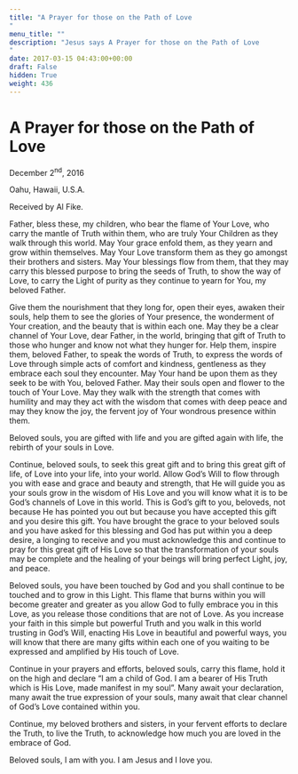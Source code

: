 ```yaml
---
title: "A Prayer for those on the Path of Love
"
menu_title: ""
description: "Jesus says A Prayer for those on the Path of Love
"
date: 2017-03-15 04:43:00+00:00
draft: False
hidden: True
weight: 436
---
```

# A Prayer for those on the Path of Love



December 2<sup>nd</sup>, 2016

Oahu, Hawaii, U.S.A.

Received by Al Fike.


Father, bless these, my children, who bear the flame of Your Love, who carry the mantle of Truth within them, who are truly Your Children as they walk through this world. May Your grace enfold them, as they yearn and grow within themselves. May Your Love transform them as they go amongst their brothers and sisters. May Your blessings flow from them, that they may carry this blessed purpose to bring the seeds of Truth, to show the way of Love, to carry the Light of purity as they continue to yearn for You, my beloved Father. 

Give them the nourishment that they long for, open their eyes, awaken their souls, help them to see the glories of Your presence, the wonderment of Your creation, and the beauty that is within each one. May they be a clear channel of Your Love, dear Father, in the world, bringing that gift of Truth to those who hunger and know not what they hunger for. Help them, inspire them, beloved Father, to speak the words of Truth, to express the words of Love through simple acts of comfort and kindness, gentleness as they embrace each soul they encounter. May Your hand be upon them as they seek to be with You, beloved Father. May their souls open and flower to the touch of Your Love. May they walk with the strength that comes with humility and may they act with the wisdom that comes with deep peace and may they know the joy, the fervent joy of Your wondrous presence within them.

Beloved souls, you are gifted with life and you are gifted again with life, the rebirth of your souls in Love. 

Continue, beloved souls, to seek this great gift and to bring this great gift of life, of Love into your life, into your world. Allow God’s Will to flow through you with ease and grace and beauty and strength, that He will guide you as your souls grow in the wisdom of His Love and you will know what it is to be God’s channels of Love in this world. This is God’s gift to you, beloveds, not because He has pointed you out but because you have accepted this gift and you desire this gift. You have brought the grace to your beloved souls and you have asked for this blessing and God has put within you a deep desire, a longing to receive and you must acknowledge this and continue to pray for this great gift of His Love so that the transformation of your souls may be complete and the healing of your beings will bring perfect Light, joy, and peace.

Beloved souls, you have been touched by God and you shall continue to be touched and to grow in this Light. This flame that burns within you will become greater and greater as you allow God to fully embrace you in this Love, as you release those conditions that are not of Love. As you increase your faith in this simple but powerful Truth and you walk in this world trusting in God’s Will, enacting His Love in beautiful and powerful ways, you will know that there are many gifts within each one of you waiting to be expressed and amplified by His touch of Love. 

Continue in your prayers and efforts, beloved souls, carry this flame, hold it on the high and declare “I am a child of God. I am a bearer of His Truth which is His Love, made manifest in my soul”. Many await your declaration, many await the true expression of your souls, many await that clear channel of God’s Love contained within you. 

Continue, my beloved brothers and sisters, in your fervent efforts to declare the Truth, to live the Truth, to acknowledge how much you are loved in the embrace of God. 

Beloved souls, I am with you. I am Jesus and I love you. 
